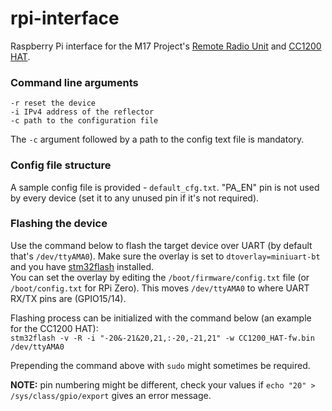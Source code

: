 # rpi-interface
Raspberry Pi interface for the M17 Project's [Remote Radio Unit](https://github.com/M17-Project/rru-rf-hw) and [CC1200 HAT](https://github.com/M17-Project/CC1200_HAT-hw).

### Command line arguments
```
-r reset the device
-i IPv4 address of the reflector
-c path to the configuration file
```
The `-c` argument followed by a path to the config text file is mandatory.

### Config file structure
A sample config file is provided - `default_cfg.txt`.
"PA_EN" pin is not used by every device (set it to any unused pin if it's not required).

### Flashing the device
Use the command below to flash the target device over UART (by default that's `/dev/ttyAMA0`).
Make sure the overlay is set to `dtoverlay=miniuart-bt` and you have [stm32flash](https://sourceforge.net/p/stm32flash/wiki/Home/) installed.<br>
You can set the overlay by editing the `/boot/firmware/config.txt` file (or `/boot/config.txt` for RPi Zero). This moves `/dev/ttyAMA0` to where UART RX/TX pins are (GPIO15/14).

Flashing process can be initialized with the command below (an example for the CC1200 HAT):<br>
```stm32flash -v -R -i "-20&-21&20,21,:-20,-21,21" -w CC1200_HAT-fw.bin /dev/ttyAMA0```

Prepending the command above with `sudo` might sometimes be required.

**NOTE:** pin numbering might be different, check your values if `echo "20" > /sys/class/gpio/export` gives an error message.
